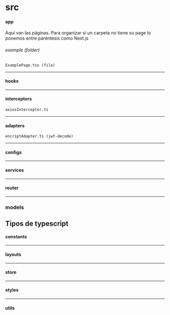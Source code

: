 # src
#### app 
Aquí van las páginas. Para organizar si un carpeta no tiene su page lo ponemos entre paréntesis como Next.js
###### example (folder)
    ExamplePage.tsx (file)
------------
#### hooks
------------
#### interceptors
    axiosInterceptor.ts
------------
#### adapters
    encriptAdapter.ts (jwt-decode)
------------
#### configs
------------
#### services
------------
#### router
------------
### models 
 Tipos de typescript
------------
#### constants
------------
#### layouts
------------
#### store
------------
#### styles 
------------
#### utils
